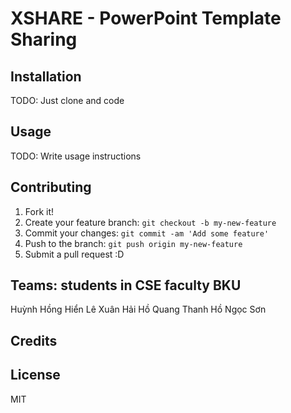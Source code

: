 # XSHARE - PowerPoint Template Sharing


## Installation

TODO: Just clone and code

## Usage

TODO: Write usage instructions

## Contributing

1. Fork it!
2. Create your feature branch: `git checkout -b my-new-feature`
3. Commit your changes: `git commit -am 'Add some feature'`
4. Push to the branch: `git push origin my-new-feature`
5. Submit a pull request :D

## Teams: students in CSE faculty BKU

Huỳnh Hồng Hiển
Lê Xuân Hải
Hồ Quang Thanh
Hồ Ngọc Sơn

## Credits


## License

MIT
